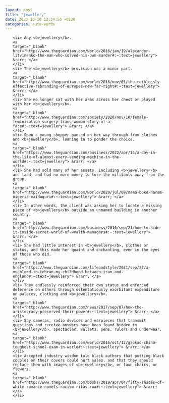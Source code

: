 ```yaml
---
layout: post
title: "jewellery"
date: 2023-10-10 12:34:56 +0530
categories: auto-words
---
```

<ol>

    <li> Any <b>jewellery</b>.
    <a 
    target="_blank" 
    href="http://www.theguardian.com/world/2016/jan/19/alexander-litvinenko-the-man-who-solved-his-own-murder#:~:text=jewellery"> &rarr; </a>
    </li>
    <li> The <b>jewellery</b> provision was a minor part.
    <a 
    target="_blank" 
    href="http://www.theguardian.com/world/2016/nov/01/the-ruthlessly-effective-rebranding-of-europes-new-far-right#:~:text=jewellery"> &rarr; </a>
    </li>
    <li> She no longer sat with her arms across her chest or played with her <b>jewellery</b>.
    <a 
    target="_blank" 
    href="http://www.theguardian.com/society/2020/nov/10/female-feminisation-surgery-trans-woman-story-of-a-face#:~:text=jewellery"> &rarr; </a>
    </li>
    <li> Soon a young shopper paused on her way through from clothes and <b>jewellery</b>, leaning in to ponder the choice.
    <a 
    target="_blank" 
    href="https://www.theguardian.com/business/2022/apr/14/a-day-in-the-life-of-almost-every-vending-machine-in-the-world#:~:text=jewellery"> &rarr; </a>
    </li>
    <li> She had sold many of her assets, including <b>jewellery</b> and land, and had no more money to lure the militants away from the group.
    <a 
    target="_blank" 
    href="http://www.theguardian.com/world/2020/jul/09/mama-boko-haram-nigeria-maiduguri#:~:text=jewellery"> &rarr; </a>
    </li>
    <li> In other words, the client was asking her to locate a missing piece of <b>jewellery</b> outside an unnamed building in another country.
    <a 
    target="_blank" 
    href="http://www.theguardian.com/business/2016/sep/21/how-to-hide-it-inside-secret-world-of-wealth-managers#:~:text=jewellery"> &rarr; </a>
    </li>
    <li> She had little interest in <b>jewellery</b>, clothes or status, and this made her quaint and enchanting, even in the eyes of those who did.
    <a 
    target="_blank" 
    href="https://www.theguardian.com/lifeandstyle/2021/sep/23/a-mudblood-in-tehran-my-childhood-between-iran-and-england#:~:text=jewellery"> &rarr; </a>
    </li>
    <li> They endlessly reinforced their own status and enforced deference on others through ostentatiously exorbitant expenditure on palaces, clothing and <b>jewellery</b>.
    <a 
    target="_blank" 
    href="http://www.theguardian.com/news/2017/sep/07/how-the-aristocracy-preserved-their-power#:~:text=jewellery"> &rarr; </a>
    </li>
    <li> Spy cameras, radio devices and earpieces that transmit questions and receive answers have been found hidden in <b>jewellery</b>, spectacles, wallets, pens, rulers and underwear.
    <a 
    target="_blank" 
    href="http://www.theguardian.com/world/2016/oct/12/gaokao-china-toughest-school-exam-in-world#:~:text=jewellery"> &rarr; </a>
    </li>
    <li> Accepted industry wisdom told black authors that putting black couples on their covers could hurt sales, and that they should replace them with images of <b>jewellery</b>, or lawn chairs, or flowers.
    <a 
    target="_blank" 
    href="http://www.theguardian.com/books/2019/apr/04/fifty-shades-of-white-romance-novels-racism-ritas-rwa#:~:text=jewellery"> &rarr; </a>
    </li>